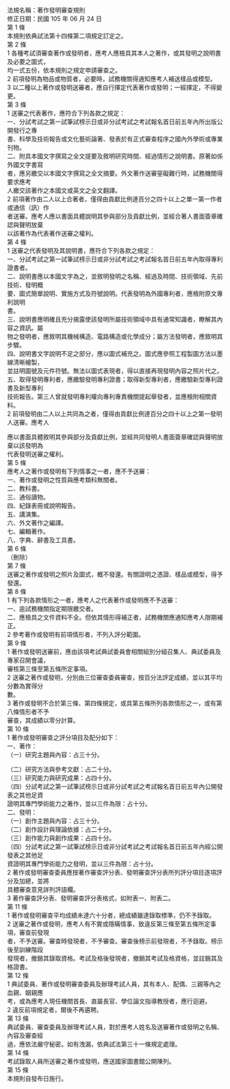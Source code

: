 法規名稱：著作發明審查規則  
修正日期：民國 105 年 06 月 24 日  
第 1 條  
本規則依典試法第十四條第二項規定訂定之。  
第 2 條  
1 各種考試須審查著作或發明者，應考人應檢具其本人之著作，或其發明之說明書及必要之圖式，  
均一式五份，依本規則之規定申請審查之。  
2 前項發明為物品或物質者，必要時，試務機關得通知應考人補送樣品或模型。  
3 以二種以上著作或發明送審者，應自行擇定代表著作或發明；一經擇定，不得變更。  
第 3 條  
1 送審之代表著作，應符合下列各款之規定：  
一、分試考試之第一試筆試榜示日或非分試考試之考試報名首日前五年內所出版公開發行之專  
書、科學及技術報告或文化藝術論著、發表於有正式審查程序之國內外學術或專業刊物。  
二、附具本國文字撰寫之全文提要及敘明研究時間、經過情形之說明書。原著如係外國文字書寫  
者，應另繳交以本國文字撰寫之全文摘要。外文著作送審窒礙難行時，試務機關得要求應考  
人繳交該著作之本國文或英文之全文翻譯。  
2 前項著作由二人以上合著者，僅得由貢獻比例達百分之四十以上之單一第一作者或通信（訊）作  
者送審。應考人應以書面具體說明其參與部分及貢獻比例，並經合著人書面簽章確認與聲明放棄  
以該著作為代表著作送審之權利。  
第 4 條  
1 送審之代表發明及其說明書，應符合下列各款之規定：  
一、分試考試之第一試筆試榜示日或非分試考試之考試報名首日前五年內取得專利證書者。  
二、說明書應以本國文字為之，並敘明發明之名稱、經過及時間、技術領域、先前技術、發明概  
要、圖式簡單說明、實施方式及符號說明。代表發明為外國專利者，應檢附原文專利說明  
書。  
三、說明書應明確且充分揭露使該發明所屬技術領域中具有通常知識者，瞭解其內容之資訊。屬  
物之發明者，應敘明其機械構造、電路構造或化學成分；屬方法發明者，應敘明其步驟。  
四、說明書文字說明不足之部分，應以圖式補充之。圖式應參照工程製圖方法以墨線清晰繪製，  
並註明圖號及元件符號。無法以圖式表現者，得以直接再現發明內容之照片代之。  
五、取得發明專利者，應繳驗發明專利證書；取得新型專利者，應繳驗新型專利證書及新型專利  
技術報告。第三人曾就發明專利權向專利專責機關提起舉發者，並應檢附相關資料。  
2 前項發明由二人以上共同為之者，僅得由貢獻比例達百分之四十以上之第一發明人送審。應考人  


應以書面具體敘明其參與部分及貢獻比例，並經共同發明人書面簽章確認與聲明放棄以該發明為  
代表發明送審之權利。  
第 5 條  
應考人之著作或發明有下列情事之一者，應不予送審：  
一、著作或發明之性質與應考類科無關者。  
二、教科書。  
三、通俗讀物。  
四、紀錄表冊或說明報告。  
五、講演集。  
六、外文著作之編譯。  
七、編輯著作。  
八、字典、辭書及工具書。  
第 6 條  
（刪除）  
第 7 條  
送審之著作或發明之照片及圖式，概不發還。有關證明之憑證、樣品或模型，得予發還。  
第 8 條  
1 有下列各款情形之一者，應考人之代表著作或發明應不予送審：  
一、逾試務機關指定期限繳交者。  
二、應檢具之文件資料不全。但依其情形得補正者，試務機關應通知應考人限期補正。  
2 參考著作或發明有前項情形者，不列入評分範圍。  
第 9 條  
1 著作或發明送審前，應由該項考試典試委員會相關組別分組召集人、典試委員及專家召開會議，  
審核第三條至第五條所定事項。  
2 送審之著作或發明，分別由三位審查委員審查，按百分法評定成績，並以其平均分數為實得分  
數。  
3 著作或發明不合於第三條、第四條規定，或具第五條所列各款情形之一，或有第八條情形者不予  
審查，其成績以零分計算。  
第 10 條  
1 著作或發明審查之評分項目及配分如下：  
一、著作：  
（一）研究主題與內容：占三十分。  


（二）研究方法與參考文獻：占二十分。  
（三）研究能力與研究成果：占四十分。  
（四）分試考試之第一試筆試榜示日或非分試考試之考試報名首日前五年內公開發表之其他足資  
證明其專門學術能力之著作，並以三件為限：占十分。  
二、發明：  
（一）創作主題與內容：占三十分。  
（二）創作設計與理論依據：占二十分。  
（三）創作能力與創作成果：占四十分。  
（四）分試考試之第一試筆試榜示日或非分試考試之考試報名首日前五年內經公開發表之其他足  
資證明其專門學術能力之發明，並以三件為限：占十分。  
2 著作或發明審查委員應按著作審查評分表、發明審查評分表所列評分項目逐項評分及加總，並將  
具體審查意見詳列評語欄。  
3 著作審查評分表、發明審查評分表格式，如附表一、附表二。  
第 11 條  
1 著作或發明審查平均成績未達六十分者，總成績雖達錄取標準，仍不予錄取。  
2 送審之著作或發明，應考人有不實或隱瞞情事，致違反第三條至第五條所定事項，審查前發現  
者，不予送審。審查時發現者，不予審查。審查後榜示前發現者，不予錄取。榜示後至訓練階段  
發現者，撤銷其錄取資格。考試及格後發現者，撤銷其考試及格資格，並註銷其及格證書。  
第 12 條  
1 典試委員、著作或發明審查委員及辦理考試人員，其有本人、配偶、三親等內之血親、姻親應  
考，或為應考人現任機關首長、直屬長官、學位論文指導教授者，應行迴避。  
2 違反前項規定者，爾後不再遴聘。  
第 13 條  
典試委員、審查委員及辦理考試人員，對於應考人姓名及送審著作或發明之名稱、內容及審查經  
過，應依法嚴守秘密。如有洩漏，依典試法第三十一條規定處理。  
第 14 條  
考試錄取人員所送審之著作或發明，應送國家圖書館公開陳列。  
第 15 條  
本規則自發布日施行。  


